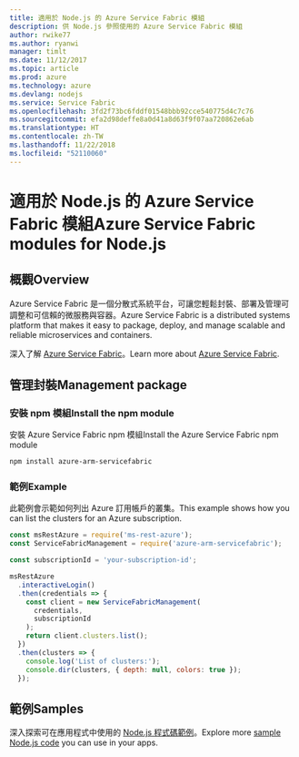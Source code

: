 ```yaml
---
title: 適用於 Node.js 的 Azure Service Fabric 模組
description: 供 Node.js 參照使用的 Azure Service Fabric 模組
author: rwike77
ms.author: ryanwi
manager: timlt
ms.date: 11/12/2017
ms.topic: article
ms.prod: azure
ms.technology: azure
ms.devlang: nodejs
ms.service: Service Fabric
ms.openlocfilehash: 3fd2f73bc6fddf01548bbb92cce540775d4c7c76
ms.sourcegitcommit: efa2d98deffe8a0d41a8d63f9f07aa720862e6ab
ms.translationtype: HT
ms.contentlocale: zh-TW
ms.lasthandoff: 11/22/2018
ms.locfileid: "52110060"
---
```

# <a name="azure-service-fabric-modules-for-nodejs"></a><span data-ttu-id="c9531-103">適用於 Node.js 的 Azure Service Fabric 模組</span><span class="sxs-lookup"><span data-stu-id="c9531-103">Azure Service Fabric modules for Node.js</span></span>

## <a name="overview"></a><span data-ttu-id="c9531-104">概觀</span><span class="sxs-lookup"><span data-stu-id="c9531-104">Overview</span></span>

<span data-ttu-id="c9531-105">Azure Service Fabric 是一個分散式系統平台，可讓您輕鬆封裝、部署及管理可調整和可信賴的微服務與容器。</span><span class="sxs-lookup"><span data-stu-id="c9531-105">Azure Service Fabric is a distributed systems platform that makes it easy to package, deploy, and manage scalable and reliable microservices and containers.</span></span>

<span data-ttu-id="c9531-106">深入了解 [Azure Service Fabric](https://docs.microsoft.com/azure/service-fabric/service-fabric-overview)。</span><span class="sxs-lookup"><span data-stu-id="c9531-106">Learn more about [Azure Service Fabric](https://docs.microsoft.com/azure/service-fabric/service-fabric-overview).</span></span>

## <a name="management-package"></a><span data-ttu-id="c9531-107">管理封裝</span><span class="sxs-lookup"><span data-stu-id="c9531-107">Management package</span></span>

### <a name="install-the-npm-module"></a><span data-ttu-id="c9531-108">安裝 npm 模組</span><span class="sxs-lookup"><span data-stu-id="c9531-108">Install the npm module</span></span>

<span data-ttu-id="c9531-109">安裝 Azure Service Fabric npm 模組</span><span class="sxs-lookup"><span data-stu-id="c9531-109">Install the Azure Service Fabric npm module</span></span>

```bash
npm install azure-arm-servicefabric
```

### <a name="example"></a><span data-ttu-id="c9531-110">範例</span><span class="sxs-lookup"><span data-stu-id="c9531-110">Example</span></span>

<span data-ttu-id="c9531-111">此範例會示範如何列出 Azure 訂用帳戶的叢集。</span><span class="sxs-lookup"><span data-stu-id="c9531-111">This example shows how you can list the clusters for an Azure subscription.</span></span>

```javascript
const msRestAzure = require('ms-rest-azure');
const ServiceFabricManagement = require('azure-arm-servicefabric');

const subscriptionId = 'your-subscription-id';

msRestAzure
  .interactiveLogin()
  .then(credentials => {
    const client = new ServiceFabricManagement(
      credentials,
      subscriptionId
    );
    return client.clusters.list();
  })
  .then(clusters => {
    console.log('List of clusters:');
    console.dir(clusters, { depth: null, colors: true });
  });
```

## <a name="samples"></a><span data-ttu-id="c9531-112">範例</span><span class="sxs-lookup"><span data-stu-id="c9531-112">Samples</span></span>

<span data-ttu-id="c9531-113">深入探索可在應用程式中使用的 [Node.js 程式碼範例](https://azure.microsoft.com/resources/samples/?platform=nodejs)。</span><span class="sxs-lookup"><span data-stu-id="c9531-113">Explore more [sample Node.js code](https://azure.microsoft.com/resources/samples/?platform=nodejs) you can use in your apps.</span></span>
